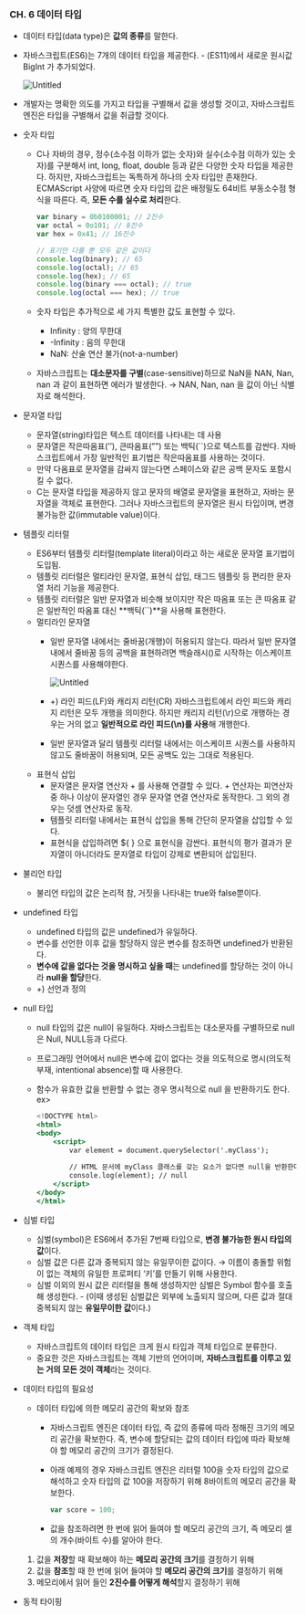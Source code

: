 ### CH. 6 데이터 타입

- 데이터 타입(data type)은 **값의 종류**를 말한다.
- 자바스크립트(ES6)는 7개의 데이터 타입을 제공한다. - (ES11)에서 새로운 원시값 BigInt 가 추가되었다.
    
    ![Untitled](https://s3-us-west-2.amazonaws.com/secure.notion-static.com/c11dadcc-ccc6-49e6-9a8e-1892d47e9e89/Untitled.png)
    
- 개발자는 명확한 의도를 가지고 타입을 구별해서 값을 생성할 것이고, 자바스크립트 엔진은 타입을 구별해서 값을 취급할 것이다.
- 숫자 타입
    - C나 자바의 경우, 정수(소수점 이하가 없는 숫자)와 실수(소수점 이하가 있는 숫자)를 구분해서 int, long, float, double 등과 같은 다양한 숫자 타입을 제공한다. 
    하지만, 자바스크립트는 독특하게 하나의 숫자 타입만 존재한다.
    ECMAScript 사양에 따르면 숫자 타입의 값은 배정밀도 64비트 부동소수점 형식을 따른다. 즉, **모든 수를 실수로 처리**한다.
        
        ```jsx
        var binary = 0b0100001; // 2진수
        var octal = 0o101; // 8진수
        var hex = 0x41; // 16진수
        
        // 표기만 다를 뿐 모두 같은 값이다
        console.log(binary); // 65
        console.log(octal); // 65
        console.log(hex); // 65
        console.log(binary === octal); // true
        console.log(octal === hex); // true
        ```
        
    - 숫자 타입은 추가적으로 세 가지 특별한 값도 표현할 수 있다.
        - Infinity : 양의 무한대
        - -Infinity : 음의 무한대
        - NaN: 산술 연산 불가(not-a-number)
    - 자바스크립트는 **대소문자를 구별**(case-sensitive)하므로 NaN을 NAN, Nan, nan 과 같이 표현하면 에러가 발생한다. → NAN, Nan, nan 을 값이 아닌 식별자로 해석한다.
- 문자열 타입
    - 문자열(string)타입은 텍스트 데이터를 나타내는 데 사용
    - 문자열은 작은따옴표(’’), 큰따옴표(””) 또는 백틱(``)으로 텍스트를 감싼다. 자바스크립트에서 가장 일반적인 표기법은 작은따옴표를 사용하는 것이다.
    - 만약 다옴표로 문자열을 감싸지 않는다면 스페이스와 같은 공백 문자도 포함시킬 수 없다.
    - C는 문자열 타입을 제공하지 않고 문자의 배열로 문자열을 표현하고, 자바는 문자열을 객체로 표현한다. 
    그러나 자바스크립트의 문자열은 원시 타입이며, 변경 불가능한 값(immutable value)이다.
- 템플릿 리터럴
    - ES6부터 템플릿 리터럴(template literal)이라고 하는 새로운 문자열 표기법이 도입됨.
    - 템플릿 리터럴은 멀티라인 문자열, 표현식 삽입, 태그드 템플릿 등 편리한 문자열 처리 기능을 제공한다.
    - 템플릿 리터럴은 일반 문자열과 비슷해 보이지만 작은 따옴표 또는 큰 따옴표 같은 일반적인 따옴표 대신 **백틱(``)**을 사용해 표현한다.
    - 멀티라인 문자열
        - 일반 문자열 내에서는 줄바꿈(개행)이 허용되지 않는다.
        따라서 일반 문자열 내에서 줄바꿈 등의 공백을 표현하려면 백슬래시(\)로 시작하는 이스케이프 시퀀스를 사용해야한다.
            
            ![Untitled](https://s3-us-west-2.amazonaws.com/secure.notion-static.com/1d87ff27-5a92-4a01-a995-c68237dba755/Untitled.png)
            
        - +) 라인 피드(LF)와 캐리지 리턴(CR)
        자바스크립트에서 라인 피드와 캐리지 리턴은 모두 개행을 의미한다.
        하지만 캐리지 리턴(\r)으로 개행하는 경우는 거의 없고 **일반적으로 라인 피드(\n)를 사용**해 개행한다.
        - 일반 문자열과 달리 템플릿 리터럴 내에서는 이스케이프 시퀀스를 사용하지 않고도 줄바꿈이 허용되며, 모든 공백도 있는 그대로 적용된다.
    - 표현식 삽입
        - 문자열은 문자열 연산자 + 를 사용해 연결할 수 있다. + 연산자는 피연산자 중 하나 이상이 문자열인 경우 문자열 연결 연산자로 동작한다.
        그 외의 경우는 덧셈 연산자로 동작.
        - 템플릿 리터럴 내에서는 표현식 삽입을 통해 간단히 문자열을 삽입할 수 있다.
        - 표현식을 삽입하려면 ${ } 으로 표현식을 감싼다. 
        표현식의 평가 결과가 문자열이 아니더라도 문자열로 타입이 강제로 변환되어 삽입된다.
- 불리언 타입
    - 불리언 타입의 값은 논리적 참, 거짓을 나타내는 true와 false뿐이다.
- undefined 타입
    - undefined 타입의 값은 undefined가 유일하다.
    - 변수를 선언한 이후 값을 할당하지 않은 변수를 참조하면 undefined가 반환된다.
    - **변수에 값을 없다는 것을 명시하고 싶을 때**는 undefined를 할당하는 것이 아니라 **null을 할당**한다.
    - +) 선언과 정의
- null 타입
    - null 타입의 값은 null이 유일하다.
    자바스크립트는 대소문자를 구별하므로 null은 Null, NULL등과 다르다.
    - 프로그래밍 언어에서 null은 변수에 값이 없다는 것을 의도적으로 명시(의도적 부재, intentional absence)할 때 사용한다.
    - 함수가 유효한 값을 반환할 수 없는 경우 명시적으로 null 을 반환하기도 한다.
    ex>
        
        ```jsx
        <!DOCTYPE html>
        <html>
        <body>
        	<script>
        		var element = document.querySelector('.myClass');
        		
        		// HTML 문서에 myClass 클래스를 갖는 요소가 없다면 null을 반환한다.
        		console.log(element); // null
        	</script>
        </body>
        </html>
        ```
        
- 심벌 타입
    - 심벌(symbol)은 ES6에서 추가된 7번째 타입으로, **변경 불가능한 원시 타입의 값**이다.
    - 심벌 값은 다른 값과 중복되지 않는 유일무이한 값이다. → 이름이 충돌할 위험이 없는 객체의 유일한 프로퍼티 ‘키’를 만들기 위해 사용한다.
    - 심벌 이외의 원시 값은 리터럴을 통해 생성하지만 심벌은 Symbol 함수를 호출해 생성한다. - (이때 생성된 심벌값은 외부에 노출되지 않으며, 다른 값과 절대 중복되지 않는 **유일무이한 값**이다.)
- 객체 타입
    - 자바스크립트의 데이터 타입은 크게 원시 타입과 객체 타입으로 분류한다.
    - 중요한 것은 자바스크립트는 객체 기반의 언어이며, ********************************************************************************************************자바스크립트를 이루고 있는 거의 모든 것이 객체********************************************************************************************************라는 것이다.
- 데이터 타입의 필요성
    - 데이터 타입에 의한 메모리 공간의 확보와 참조
        - 자바스크립트 엔진은 데이터 타입, 즉 값의 종류에 따라 정해진 크기의 메모리 공간을 확보한다.
        즉, 변수에 할당되는 값의 데이터 타입에 따라 확보해야 할 메모리 공간의 크기가 결정된다.
        - 아래 예제의 경우 자바스크립트 엔진은 리터럴 100을 숫자 타입의 값으로 해석하고 숫자 타입의 값 100을 저장하기 위해 8바이트의 메모리 공간을 확보한다.
            
            ```jsx
            var score = 100;
            ```
            
        - 값을 참조하려면 한 번에 읽어 들여야 할 메모리 공간의 크기, 즉 메모리 셀의 개수(바이트 수)를 알아야 한다.
    1. 값을 **저장**할 때 확보해야 하는 ******************************************메모리 공간의 크기******************************************를 결정하기 위해
    2. 값을 **참조**할 때 한 번에 읽어 들여야 할 ******************************************메모리 공간의 크기******************************************를 결정하기 위해
    3. 메모리에서 읽어 들인 ******************************************************2진수를 어떻게 해석******************************************************할지 결정하기 위해
- 동적 타이핑